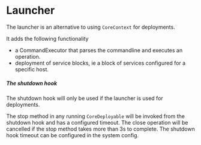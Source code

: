 # Launcher
The launcher is an alternative to using `CoreContext` for deployments. 

It adds the following functionality
- a CommandExecutor that parses the commandline and executes an operation.
- deployment of service blocks, ie a block of services configured for a specific host.

##### The shutdown hook 
The shutdown hook will only be used if the launcher is used for deployments.

The stop method in any running `CoreDeployable` will be invoked from the shutdown hook and has a configured timeout. The close operation will be cancelled if the 
stop method takes more than 3s to complete. The shutdown hook timeout can be configured in the system config.